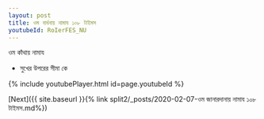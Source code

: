 ```yaml
---
layout: post
title: ওম বার্ধনায় নামায ১০৮ টাইমস
youtubeId: RoIerFES_NU
---
```

 
 
 ওম কাঁথায় নামায  
 
 -  সুখের উপরের সীমা কে 
 
  
 
  
 
 
 
 
 
 


{% include youtubePlayer.html id=page.youtubeId %}
 
[Next]({{ site.baseurl }}{% link  split2/_posts/2020-02-07-ওম জানারদানায় নামায ১০৮ টাইমস.md%})
 
